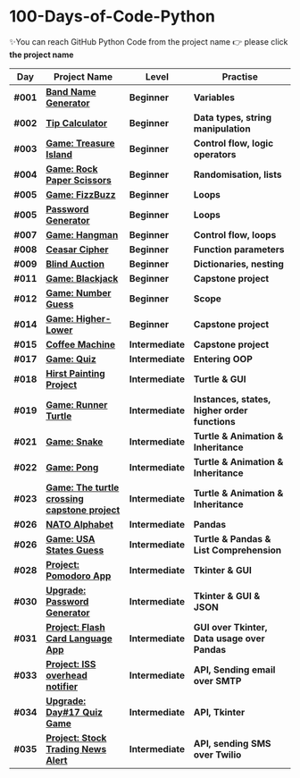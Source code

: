 # 100-Days-of-Code-Python

✨You can reach GitHub Python Code from the project name 👉 please click **the project name**



| Day | Project Name  | Level | Practise |
|---| ----- | ---------- | ---------- |
|**#001**| **[Band Name Generator](https://github.com/fly-pixie/100-Days-of-Code-Python/tree/main/Day%2301%20)** | **Beginner** | **Variables** |
|**#002**| **[Tip Calculator](https://github.com/fly-pixie/100-Days-of-Code-Python/tree/main/Day%2302%20)** | **Beginner** | **Data types, string manipulation** |
|**#003**| **[Game: Treasure Island](https://github.com/fly-pixie/100-Days-of-Code-Python/tree/main/Day%2303)** | **Beginner** | **Control flow, logic operators** |
|**#004**| **[Game: Rock Paper Scissors](https://github.com/fly-pixie/100-Days-of-Code-Python/tree/main/Day%2304%20)** | **Beginner** | **Randomisation, lists** |
|**#005**| **[Game: FizzBuzz](https://github.com/fly-pixie/100-Days-of-Code-Python/blob/main/Day%20%2305%20/fizz_buzz.py)** | **Beginner** | **Loops** |
|**#005**| **[Password Generator](https://github.com/fly-pixie/100-Days-of-Code-Python/tree/main/Day%2305%20)** | **Beginner** | **Loops** |
|**#007**| **[Game: Hangman](https://github.com/fly-pixie/100-Days-of-Code-Python/tree/main/Day%2307)** | **Beginner** | **Control flow, loops** |
|**#008**| **[Ceasar Cipher](https://github.com/fly-pixie/100-Days-of-Code-Python/tree/main/Day%2308)** | **Beginner** | **Function parameters** |
|**#009**| **[Blind Auction](https://github.com/fly-pixie/100-Days-of-Code-Python/tree/main/Day%2309)** | **Beginner** | **Dictionaries, nesting** |
|**#011**| **[Game: Blackjack](https://github.com/fly-pixie/100-Days-of-Code-Python/tree/main/Day%2311)** | **Beginner** | **Capstone project** |
|**#012**| **[Game: Number Guess](https://github.com/fly-pixie/100-Days-of-Code-Python/tree/main/Day%2312)** | **Beginner** | **Scope** |
|**#014**| **[Game: Higher-Lower ](https://github.com/fly-pixie/100-Days-of-Code-Python/tree/main/Day%2314)** | **Beginner** | **Capstone project** |
|**#015**| **[Coffee Machine ](https://github.com/fly-pixie/100-Days-of-Code-Python/tree/main/Day%2315)** | **Intermediate** | **Capstone project** |
|**#017**| **[Game: Quiz ](https://github.com/fly-pixie/100-Days-of-Code-Python/tree/main/Day%2317)** | **Intermediate** | **Entering OOP** |
|**#018**| **[Hirst Painting Project ](https://github.com/fly-pixie/100-Days-of-Code-Python/tree/main/Day%2318)** | **Intermediate** | **Turtle & GUI** |
|**#019**| **[Game: Runner Turtle ](https://github.com/fly-pixie/100-Days-of-Code-Python/tree/main/Day%2319)** | **Intermediate** | **Instances, states, higher order functions** |
|**#021**| **[Game: Snake](https://github.com/fly-pixie/100-Days-of-Code-Python/tree/main/Day%2321)** | **Intermediate** | **Turtle & Animation & Inheritance** |
|**#022**| **[Game: Pong](https://github.com/fly-pixie/100-Days-of-Code-Python/tree/main/Day%2322)** | **Intermediate** | **Turtle & Animation & Inheritance** |
|**#023**| **[Game: The turtle crossing capstone project](https://github.com/fly-pixie/100-Days-of-Code-Python/tree/main/Day%2323)** |**Intermediate** | **Turtle & Animation & Inheritance** |
|**#026**| **[NATO Alphabet](https://github.com/fly-pixie/100-Days-of-Code-Python/tree/main/Day%2326/Nato_alphabet_creator)** |**Intermediate** | **Pandas** |
|**#026**| **[Game: USA States Guess](https://github.com/fly-pixie/100-Days-of-Code-Python/tree/main/Day%2326/US%20States%20Game)** |**Intermediate** | **Turtle & Pandas & List Comprehension** |
|**#028**| **[Project: Pomodoro App](https://github.com/fly-pixie/100-Days-of-Code-Python/tree/main/Day%2328)** | **Intermediate** | **Tkinter & GUI** |
|**#030**| **[Upgrade: Password Generator](https://github.com/fly-pixie/100-Days-of-Code-Python/blob/main/Day%2330/password_gen_upgrade.py)** | **Intermediate** | **Tkinter & GUI & JSON** |
|**#031**| **[Project: Flash Card Language App ](https://github.com/fly-pixie/100-Days-of-Code-Python/tree/main/Day%2331)** | **Intermediate** | **GUI over Tkinter, Data usage over Pandas** |
|**#033**| **[Project: ISS overhead notifier](https://github.com/fly-pixie/100-Days-of-Code-Python/tree/main/Day%2333)** | **Intermediate** | **API, Sending email over SMTP** |
|**#034**| **[Upgrade: Day#17 Quiz Game ](https://github.com/fly-pixie/100-Days-of-Code-Python/tree/main/Day%2334)** | **Intermediate** | **API, Tkinter** |
|**#035**| **[Project: Stock Trading News Alert](https://github.com/fly-pixie/100-Days-of-Code-Python/tree/main/Day%2335)** | **Intermediate** | **API, sending SMS over Twilio** |
